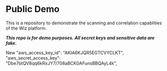 # Public Demo

This is a repository to demonstrate the scanning and correlation capablities of the Wiz platform.

**_This repo is for demo purposes. All secret keys and sensitive data are fake._**

New "aws_access_key_id": "AKIA6KJQR5EGTCVYCLKT", "aws_secret_access_key": "Dbe7btQV8qq6kRxJY7/708aBCK0AFunsBBQAyL4k",
